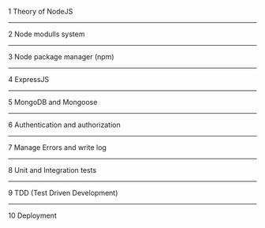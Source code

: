 1 Theory of NodeJS  <hr>
2 Node modulls system <hr>
3 Node package manager (npm) <hr>
4 ExpressJS <hr>
5 MongoDB and Mongoose <hr>
6 Authentication and authorization  <hr>
7 Manage Errors and write log <hr>
8 Unit and Integration tests <hr>
9 TDD (Test Driven Development) <hr>
10 Deployment